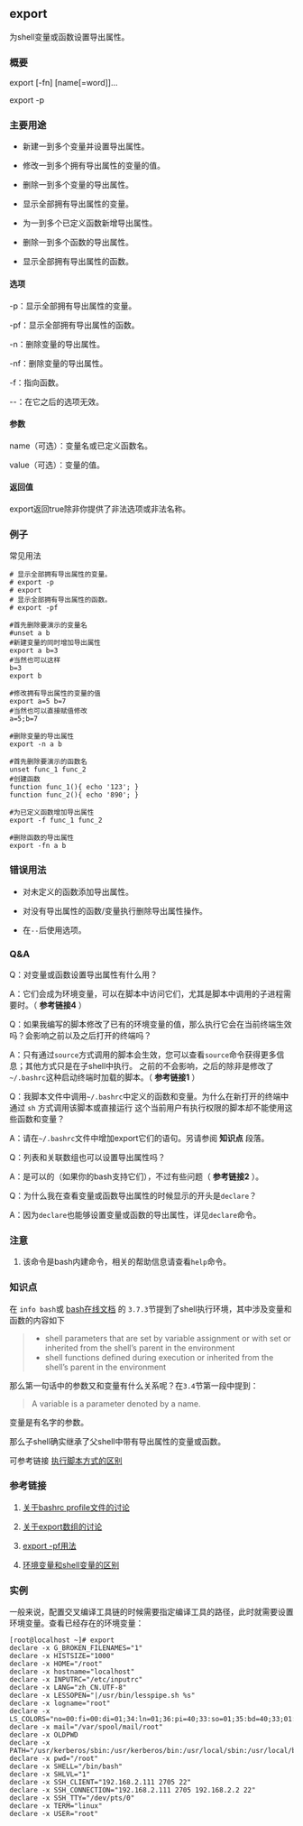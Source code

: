 ## export

为shell变量或函数设置导出属性。

### 概要

export [-fn] [name[=word]]...

export -p

### 主要用途

- 新建一到多个变量并设置导出属性。

- 修改一到多个拥有导出属性的变量的值。

- 删除一到多个变量的导出属性。

- 显示全部拥有导出属性的变量。

- 为一到多个已定义函数新增导出属性。

- 删除一到多个函数的导出属性。

- 显示全部拥有导出属性的函数。


#### 选项

-p：显示全部拥有导出属性的变量。

-pf：显示全部拥有导出属性的函数。

-n：删除变量的导出属性。

-nf：删除变量的导出属性。

-f：指向函数。

--：在它之后的选项无效。


#### 参数

name（可选）：变量名或已定义函数名。

value（可选）：变量的值。



#### 返回值

export返回true除非你提供了非法选项或非法名称。

### 例子

常见用法
```shell
# 显示全部拥有导出属性的变量。
# export -p
# export
# 显示全部拥有导出属性的函数。
# export -pf
```


```shell
#首先删除要演示的变量名
#unset a b
#新建变量的同时增加导出属性
export a b=3
#当然也可以这样
b=3
export b

#修改拥有导出属性的变量的值
export a=5 b=7
#当然也可以直接赋值修改
a=5;b=7

#删除变量的导出属性
export -n a b
```


```
#首先删除要演示的函数名
unset func_1 func_2
#创建函数
function func_1(){ echo '123'; }
function func_2(){ echo '890'; }

#为已定义函数增加导出属性
export -f func_1 func_2

#删除函数的导出属性
export -fn a b
```

### 错误用法

- 对未定义的函数添加导出属性。

- 对没有导出属性的函数/变量执行删除导出属性操作。

- 在`--`后使用选项。


### Q&A

Q：对变量或函数设置导出属性有什么用？

A：它们会成为环境变量，可以在脚本中访问它们，尤其是脚本中调用的子进程需要时。（ **参考链接4** ）


Q：如果我编写的脚本修改了已有的环境变量的值，那么执行它会在当前终端生效吗？会影响之前以及之后打开的终端吗？

A：只有通过`source`方式调用的脚本会生效，您可以查看`source`命令获得更多信息；其他方式只是在子shell中执行。
之前的不会影响，之后的除非是修改了`~/.bashrc`这种启动终端时加载的脚本。（ **参考链接1** ）


Q：我脚本文件中调用`~/.bashrc`中定义的函数和变量。为什么在新打开的终端中通过 `sh` 方式调用该脚本或直接运行
这个当前用户有执行权限的脚本却不能使用这些函数和变量？

A：请在`~/.bashrc`文件中增加export它们的语句。另请参阅 **知识点** 段落。


Q：列表和关联数组也可以设置导出属性吗？

A：是可以的（如果你的bash支持它们），不过有些问题（ **参考链接2** ）。


Q：为什么我在查看变量或函数导出属性的时候显示的开头是`declare`？

A：因为`declare`也能够设置变量或函数的导出属性，详见`declare`命令。


### 注意

1. 该命令是bash内建命令，相关的帮助信息请查看`help`命令。

### 知识点

在 `info bash`或 [bash在线文档](http://www.gnu.org/software/bash/manual/bash.html) 的
 `3.7.3`节提到了shell执行环境，其中涉及变量和函数的内容如下

> - shell parameters that are set by variable assignment or with set or inherited from the shell’s parent in the environment
> - shell functions defined during execution or inherited from the shell’s parent in the environment

那么第一句话中的参数又和变量有什么关系呢？在`3.4`节第一段中提到：

>  A variable is a parameter denoted by a name.

变量是有名字的参数。

那么子shell确实继承了父shell中带有导出属性的变量或函数。

可参考链接 [执行脚本方式的区别](https://blog.csdn.net/soaringlee_fighting/article/details/78759448)


### 参考链接

1. [关于bashrc profile文件的讨论](https://www.cnblogs.com/hongzg1982/articles/2101792.html)


2. [关于export数组的讨论](https://stackoverflow.com/questions/5564418/exporting-an-array-in-bash-script)

3. [export -pf用法](https://unix.stackexchange.com/questions/22796/can-i-export-functions-in-bash)

4. [环境变量和shell变量的区别](https://askubuntu.com/questions/26318/environment-variable-vs-shell-variable-whats-the-difference)

###  实例

一般来说，配置交叉编译工具链的时候需要指定编译工具的路径，此时就需要设置环境变量。查看已经存在的环境变量：

```shell
[root@localhost ~]# export
declare -x G_BROKEN_FILENAMES="1"
declare -x HISTSIZE="1000"
declare -x HOME="/root"
declare -x hostname="localhost"
declare -x INPUTRC="/etc/inputrc"
declare -x LANG="zh_CN.UTF-8"
declare -x LESSOPEN="|/usr/bin/lesspipe.sh %s"
declare -x logname="root"
declare -x LS_COLORS="no=00:fi=00:di=01;34:ln=01;36:pi=40;33:so=01;35:bd=40;33;01:cd=40;33;01:or=01;05;37;41:mi=01;05;37;41:ex=01;32:*.cmd=01;32:*.exe=01;32:*.com=01;32:*.btm=01;32:*.bat=01;32:*.sh=01;32:*.csh=01;32:*.tar=01;31:*.tgz=01;31:*.arj=01;31:*.taz=01;31:*.lzh=01;31:*.zip=01;31:*.z=01;31:*.Z=01;31:*.gz=01;31:*.bz2=01;31:*.bz=01;31:*.tz=01;31:*.rpm=01;31:*.cpio=01;31:*.jpg=01;35:*.gif=01;35:*.bmp=01;35:*.xbm=01;35:*.xpm=01;35:*.png=01;35:*.tif=01;35:"
declare -x mail="/var/spool/mail/root"
declare -x OLDPWD
declare -x PATH="/usr/kerberos/sbin:/usr/kerberos/bin:/usr/local/sbin:/usr/local/bin:/sbin:/bin:/usr/sbin:/usr/bin:/root/bin"
declare -x pwd="/root"
declare -x SHELL="/bin/bash"
declare -x SHLVL="1"
declare -x SSH_CLIENT="192.168.2.111 2705 22"
declare -x SSH_CONNECTION="192.168.2.111 2705 192.168.2.2 22"
declare -x SSH_TTY="/dev/pts/0"
declare -x TERM="linux"
declare -x USER="root"
```


<!-- Linux命令行搜索引擎：https://jaywcjlove.github.io/linux-command/ -->
